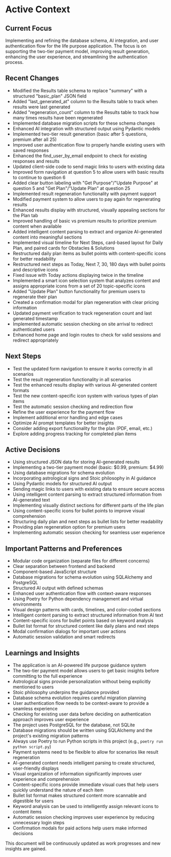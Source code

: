 # Active Context

## Current Focus
Implementing and refining the database schema, AI integration, and user authentication flow for the life purpose application. The focus is on supporting the two-tier payment model, improving result generation, enhancing the user experience, and streamlining the authentication process.

## Recent Changes
- Modified the Results table schema to replace "summary" with a structured "basic_plan" JSON field
- Added "last_generated_at" column to the Results table to track when results were last generated
- Added "regeneration_count" column to the Results table to track how many times results have been regenerated
- Implemented database migration scripts for these schema changes
- Enhanced AI integration with structured output using Pydantic models
- Implemented two-tier result generation (basic after 5 questions, premium after all 25)
- Improved user authentication flow to properly handle existing users with saved responses
- Enhanced the find_user_by_email endpoint to check for existing responses and results
- Updated client-side code to send magic links to users with existing data
- Improved form navigation at question 5 to allow users with basic results to continue to question 6
- Added clear button labeling with "Get Purpose"/"Update Purpose" at question 5 and "Get Plan"/"Update Plan" at question 25
- Implemented result regeneration functionality with payment support
- Modified payment system to allow users to pay again for regenerating results
- Enhanced results display with structured, visually appealing sections for the Plan tab
- Improved handling of basic vs premium results to prioritize premium content when available
- Added intelligent content parsing to extract and organize AI-generated content into meaningful sections
- Implemented visual timeline for Next Steps, card-based layout for Daily Plan, and paired cards for Obstacles & Solutions
- Restructured daily plan items as bullet points with content-specific icons for better readability
- Restructured next steps as Today, Next 7, 30, 180 days with bullet points and descriptive icons
- Fixed issue with Today actions displaying twice in the timeline
- Implemented a smart icon selection system that analyzes content and assigns appropriate icons from a set of 20 topic-specific icons
- Added "Update Plan" button functionality for premium users to regenerate their plan
- Created a confirmation modal for plan regeneration with clear pricing information
- Updated payment verification to track regeneration count and last generated timestamp
- Implemented automatic session checking on site arrival to redirect authenticated users
- Enhanced home page and login routes to check for valid sessions and redirect appropriately

## Next Steps
- Test the updated form navigation to ensure it works correctly in all scenarios
- Test the result regeneration functionality in all scenarios
- Test the enhanced results display with various AI-generated content formats
- Test the new content-specific icon system with various types of plan items
- Test the automatic session checking and redirection flow
- Refine the user experience for the payment flow
- Implement additional error handling and edge cases
- Optimize AI prompt templates for better insights
- Consider adding export functionality for the plan (PDF, email, etc.)
- Explore adding progress tracking for completed plan items

## Active Decisions
- Using structured JSON data for storing AI-generated results
- Implementing a two-tier payment model (basic: $0.99, premium: $4.99)
- Using database migrations for schema evolution
- Incorporating astrological signs and Stoic philosophy in AI guidance
- Using Pydantic models for structured AI output
- Sending magic links to users with existing data to ensure secure access
- Using intelligent content parsing to extract structured information from AI-generated text
- Implementing visually distinct sections for different parts of the life plan
- Using content-specific icons for bullet points to improve visual comprehension
- Structuring daily plan and next steps as bullet lists for better readability
- Providing plan regeneration option for premium users
- Implementing automatic session checking for seamless user experience

## Important Patterns and Preferences
- Modular code organization (separate files for different concerns)
- Clear separation between frontend and backend
- Component-based JavaScript structure
- Database migrations for schema evolution using SQLAlchemy and PostgreSQL
- Structured AI output with defined schemas
- Enhanced user authentication flow with context-aware responses
- Using Poetry for Python dependency management and virtual environments
- Visual design patterns with cards, timelines, and color-coded sections
- Intelligent content parsing to extract structured information from AI text
- Content-specific icons for bullet points based on keyword analysis
- Bullet list format for structured content like daily plans and next steps
- Modal confirmation dialogs for important user actions
- Automatic session validation and smart redirects

## Learnings and Insights
- The application is an AI-powered life purpose guidance system
- The two-tier payment model allows users to get basic insights before committing to the full experience
- Astrological signs provide personalization without being explicitly mentioned to users
- Stoic philosophy underpins the guidance provided
- Database schema evolution requires careful migration planning
- User authentication flow needs to be context-aware to provide a seamless experience
- Checking for existing user data before deciding on authentication approach improves user experience
- The project uses PostgreSQL for the database, not SQLite
- Database migrations should be written using SQLAlchemy and the project's existing migration patterns
- Always use Poetry to run Python scripts in this project (e.g., `poetry run python script.py`)
- Payment systems need to be flexible to allow for scenarios like result regeneration
- AI-generated content needs intelligent parsing to create structured, user-friendly displays
- Visual organization of information significantly improves user experience and comprehension
- Content-specific icons provide immediate visual cues that help users quickly understand the nature of each item
- Bullet list format makes structured content more scannable and digestible for users
- Keyword analysis can be used to intelligently assign relevant icons to content items
- Automatic session checking improves user experience by reducing unnecessary login steps
- Confirmation modals for paid actions help users make informed decisions

This document will be continuously updated as work progresses and new insights are gained.
